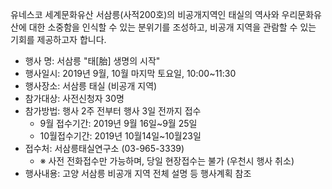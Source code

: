 유네스코 세계문화유산 서삼릉(사적200호)의 비공개지역인 태실의 역사와 우리문화유산에 대한 소중함을 인식할 수 있는 분위기를 조성하고, 비공개 지역을 관람할 수 있는 기회를 제공하고자 합니다.

- 행사 명: 서삼릉 "태[胎] 생명의 시작"
- 행사일시: 2019년 9월, 10월 마지막 토요일, 10:00~11:30
- 행사장소: 서삼릉 태실 (비공개 지역)
- 참가대상: 사전신청자 30명
- 참가방법: 행사 2주 전부터 행사 3일 전까지 접수
  - 9월 접수기간: 2019년 9월 16일~9월 25일
  - 10월접수기간: 2019년 10월14일~10월23일
- 접수처: 서삼릉태실연구소 (03-965-3339)
  - ※ 사전 전화접수만 가능하며, 당일 현장접수는 불가 (우천시 행사 취소)
- 행사내용: 고양 서삼릉 비공개 지역 전체 설명 등 행사계획 참조